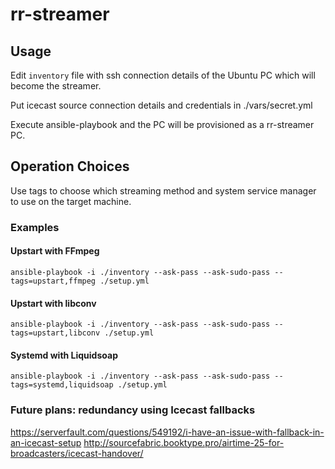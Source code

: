 # rr-streamer

## Usage

Edit `inventory` file with ssh connection details of the Ubuntu PC which will become the streamer.

Put icecast source connection details and credentials in ./vars/secret.yml

Execute ansible-playbook and the PC will be provisioned as a rr-streamer PC.


## Operation Choices

Use tags to choose which streaming method and system service manager to use on the target machine.

### Examples

#### Upstart with FFmpeg

    ansible-playbook -i ./inventory --ask-pass --ask-sudo-pass --tags=upstart,ffmpeg ./setup.yml

#### Upstart with libconv

    ansible-playbook -i ./inventory --ask-pass --ask-sudo-pass --tags=upstart,libconv ./setup.yml

#### Systemd with Liquidsoap

    ansible-playbook -i ./inventory --ask-pass --ask-sudo-pass --tags=systemd,liquidsoap ./setup.yml



### Future plans: redundancy using Icecast fallbacks

https://serverfault.com/questions/549192/i-have-an-issue-with-fallback-in-an-icecast-setup
http://sourcefabric.booktype.pro/airtime-25-for-broadcasters/icecast-handover/
